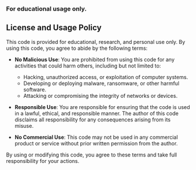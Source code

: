 ### For educational usage only. 

## License and Usage Policy

This code is provided for educational, research, and personal use only. By using this code, you agree to abide by the following terms:

- **No Malicious Use**: You are prohibited from using this code for any activities that could harm others, including but not limited to:
  - Hacking, unauthorized access, or exploitation of computer systems.
  - Developing or deploying malware, ransomware, or other harmful software.
  - Attacking or compromising the integrity of networks or devices.

- **Responsible Use**: You are responsible for ensuring that the code is used in a lawful, ethical, and responsible manner. The author of this code disclaims all responsibility for any consequences arising from its misuse.

- **No Commercial Use**: This code may not be used in any commercial product or service without prior written permission from the author.

By using or modifying this code, you agree to these terms and take full responsibility for your actions.

